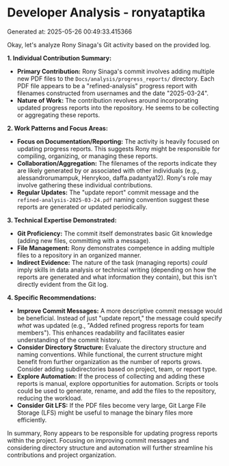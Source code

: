 # Developer Analysis - ronyataptika
Generated at: 2025-05-26 00:49:33.415366

Okay, let's analyze Rony Sinaga's Git activity based on the provided log.

**1. Individual Contribution Summary:**

*   **Primary Contribution:** Rony Sinaga's commit involves adding multiple new PDF files to the `Docs/analysis/progress_reports/` directory.  Each PDF file appears to be a "refined-analysis" progress report with filenames constructed from usernames and the date "2025-03-24".
*   **Nature of Work:** The contribution revolves around incorporating updated progress reports into the repository.  He seems to be collecting or aggregating these reports.

**2. Work Patterns and Focus Areas:**

*   **Focus on Documentation/Reporting:** The activity is heavily focused on updating progress reports. This suggests Rony might be responsible for compiling, organizing, or managing these reports.
*   **Collaboration/Aggregation:**  The filenames of the reports indicate they are likely generated by or associated with other individuals (e.g., alessandrorumampuk, Henrykoo, daffa.padantya12). Rony's role may involve gathering these individual contributions.
*   **Regular Updates:** The "update report" commit message and the `refined-analysis-2025-03-24.pdf` naming convention suggest these reports are generated or updated periodically.

**3. Technical Expertise Demonstrated:**

*   **Git Proficiency:** The commit itself demonstrates basic Git knowledge (adding new files, committing with a message).
*   **File Management:** Rony demonstrates competence in adding multiple files to a repository in an organized manner.
*   **Indirect Evidence:**  The nature of the task (managing reports) *could* imply skills in data analysis or technical writing (depending on how the reports are generated and what information they contain), but this isn't directly evident from the Git log.

**4. Specific Recommendations:**

*   **Improve Commit Messages:** A more descriptive commit message would be beneficial.  Instead of just "update report," the message could specify *what* was updated (e.g., "Added refined progress reports for team members"). This enhances readability and facilitates easier understanding of the commit history.
*   **Consider Directory Structure:** Evaluate the directory structure and naming conventions.  While functional, the current structure might benefit from further organization as the number of reports grows.  Consider adding subdirectories based on project, team, or report type.
*   **Explore Automation:** If the process of collecting and adding these reports is manual, explore opportunities for automation.  Scripts or tools could be used to generate, rename, and add the files to the repository, reducing the workload.
*   **Consider Git LFS:** If the PDF files become very large, Git Large File Storage (LFS) might be useful to manage the binary files more efficiently.

In summary, Rony appears to be responsible for updating progress reports within the project. Focusing on improving commit messages and considering directory structure and automation will further streamline his contributions and project organization.

